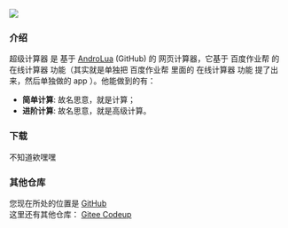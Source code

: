 ![](https://gitee.com/mediateeee/calculator.plus/raw/master/doc/logo.png)
### 介绍‎

 超级计算器 是 基于 [AndroLua](https://github.com/mkottman/AndroLua) (GitHub) 的 网页计算器，它基于 百度作业帮 的 在线计算器 功能（其实就是单独把 百度作业帮 里面的 在线计算器 功能 提了出来，然后单独做的 app ）。他能做到的有：
 - **简单计算**: 故名思意，就是计算；
 - **进阶计算**: 故名思意，就是高级计算。

### 下载

不知道欸嘿嘿


### 其他仓库

您现在所处的位置是 [ GitHub ](https://github.com/mediateeee/net.mediateeee.calculator.plus/)  <br>
这里还有其他仓库：
[ Gitee ](https://gitee.com/mediateeee/calculator.plus/)
[ Codeup ](https://codeup.aliyun.com/610d1b3276b0c8e58d7869b0/net.mediateeee.calculator.plus/)  

